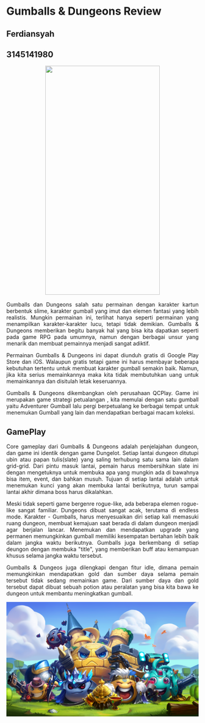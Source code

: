 # Gumballs & Dungeons Review
## Ferdiansyah
## 3145141980

<div align="center"><img src="https://user-images.githubusercontent.com/30854454/30260585-7063c864-96f2-11e7-9bd5-d7d359ade281.jpg" height="600" width="300" /></div>

<p align="justify">Gumballs dan Dungeons salah satu permainan dengan karakter kartun berbentuk slime, karakter gumball yang imut dan elemen fantasi yang lebih realistis. Mungkin permainan ini, terlihat hanya seperti permainan yang menampilkan karakter-karakter lucu, tetapi tidak demikian. Gumballs & Dungeons memberikan begitu banyak hal yang bisa kita dapatkan seperti pada game RPG pada umumnya, namun dengan berbagai unsur yang menarik dan membuat pemainnya menjadi sangat adiktif.</p>

<p align="justify">Permainan Gumballs & Dungeons ini dapat diunduh gratis di Google Play Store dan iOS. Walaupun gratis tetapi game ini harus membayar beberapa kebutuhan tertentu untuk membuat karakter gumball semakin baik. Namun, jika kita serius memainkannya maka kita tidak membutuhkan uang untuk memainkannya dan disitulah letak keseruannya.</p>

<p align="justify">Gumballs & Dungeons dikembangkan oleh perusahaan QCPlay. Game ini merupakan game strategi petualangan , kita memulai dengan satu gumball yaitu Adventurer Gumball lalu pergi berpetualang ke berbagai tempat untuk menemukan Gumball yang lain dan mendapatkan berbagai macam koleksi.</p>

## GamePlay

<p align="justify">Core gameplay dari Gumballs & Dungeons adalah penjelajahan dungeon, dan game ini identik dengan game Dungelot. Setiap lantai dungeon ditutupi ubin atau papan tulis(slate) yang saling terhubung satu sama lain dalam grid-grid. Dari pintu masuk lantai, pemain harus membersihkan slate ini dengan mengetuknya untuk membuka apa yang mungkin ada di bawahnya bisa item, event, dan bahkan musuh. Tujuan di setiap lantai adalah untuk menemukan kunci yang akan membuka lantai berikutnya, turun sampai lantai akhir dimana boss harus dikalahkan.</p>

<p align="justify">Meski tidak seperti game bergenre rogue-like, ada beberapa elemen rogue-like sangat familiar. Dungeons dibuat sangat acak, terutama di endless mode. Karakter - Gumballs, harus menyesuaikan diri setiap kali memasuki ruang dungeon, membuat kemajuan saat berada di dalam dungeon menjadi agar berjalan lancar. Menemukan dan mendapatkan upgrade yang permanen memungkinkan gumball memiliki kesempatan bertahan lebih baik dalam jangka waktu berikutnya. Gumballs juga berkembang di setiap deungon dengan membuka "title", yang memberikan buff atau kemampuan khusus selama jangka waktu tersebut.</p>

<p align="justify">Gumballs & Dungeos juga dilengkapi dengan fitur idle, dimana pemain memungkinkan mendapatkan gold dan sumber daya selama pemain tersebut tidak sedang memainkan game. Dari sumber daya dan gold tersebut dapat dibuat sebuah potion atau peralatan yang bisa kita bawa ke dungeon untuk membantu meningkatkan gumball. </p>

<img src="gumball1.png" height="300" width="100%"/>
